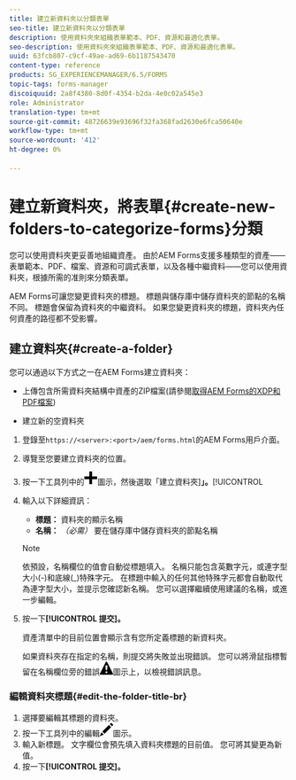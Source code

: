 ```yaml
---
title: 建立新資料夾以分類表單
seo-title: 建立新資料夾以分類表單
description: 使用資料夾來組織表單範本、PDF、資源和最適化表單。
seo-description: 使用資料夾來組織表單範本、PDF、資源和最適化表單。
uuid: 63fcb807-c9cf-49ae-ad69-6b1187543470
content-type: reference
products: SG_EXPERIENCEMANAGER/6.5/FORMS
topic-tags: forms-manager
discoiquuid: 2a8f4380-8d0f-4354-b2da-4e0c02a545e3
role: Administrator
translation-type: tm+mt
source-git-commit: 48726639e93696f32fa368fad2630e6fca50640e
workflow-type: tm+mt
source-wordcount: '412'
ht-degree: 0%

---
```



# 建立新資料夾，將表單{#create-new-folders-to-categorize-forms}分類

您可以使用資料夾更妥善地組織資產。 由於AEM Forms支援多種類型的資產——表單範本、PDF、檔案、資源和可調式表單，以及各種中繼資料——您可以使用資料夾，根據所需的准則來分類表單。

AEM Forms可讓您變更資料夾的標題。 標題與儲存庫中儲存資料夾的節點的名稱不同。 標題會保留為資料夾的中繼資料。 如果您變更資料夾的標題，資料夾內任何資產的路徑都不受影響。

## 建立資料夾{#create-a-folder}

您可以通過以下方式之一在AEM Forms建立資料夾：

* 上傳包含所需資料夾結構中資產的ZIP檔案(請參閱[取得AEM Forms的XDP和PDF檔案](/help/forms/using/get-xdp-pdf-documents-aem.md))

* 建立新的空資料夾

1. 登錄至`https://<server>:<port>/aem/forms.html`的AEM Forms用戶介面。
1. 導覽至您要建立資料夾的位置。
1. 按一下工具列中的![aem6forms_add](assets/aem6forms_add.png)圖示，然後選取「建立資料夾&#x200B;]**」。**[!UICONTROL 

1. 輸入以下詳細資訊：

   * **標題：** 資料夾的顯示名稱
   * **名稱：** *（必需）* 要在儲存庫中儲存資料夾的節點名稱

   >[!NOTE]
   >
   >依預設，名稱欄位的值會自動從標題填入。 名稱只能包含英數字元，或連字型大小(-)和底線(_)特殊字元。 在標題中輸入的任何其他特殊字元都會自動取代為連字型大小，並提示您確認新名稱。 您可以選擇繼續使用建議的名稱，或進一步編輯。

1. 按一下&#x200B;**[!UICONTROL 提交]。**

   資產清單中的目前位置會顯示含有您所定義標題的新資料夾。

   如果資料夾存在指定的名稱，則提交將失敗並出現錯誤。 您可以將滑鼠指標暫留在名稱欄位旁的錯誤![ aem6forms_error_alert](assets/aem6forms_error_alert.png)圖示上，以檢視錯誤訊息。

### 編輯資料夾標題{#edit-the-folder-title-br}

1. 選擇要編輯其標題的資料夾。
1. 按一下工具列中的編輯![aem6forms_edit](assets/aem6forms_edit.png)圖示。
1. 輸入新標題。 文字欄位會預先填入資料夾標題的目前值。 您可將其變更為新值。
1. 按一下&#x200B;**[!UICONTROL 提交]。**

